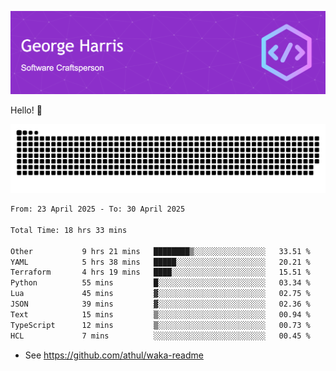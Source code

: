 ![img](./assets/github-header.png)

Hello! :wave:

<div align="center">
  <img  src="https://raw.githubusercontent.com/1999AZZAR/1999AZZAR/readme/resources/grid-snake.svg" alt="snake" />
</div>

<!--START_SECTION:waka-->

```txt
From: 23 April 2025 - To: 30 April 2025

Total Time: 18 hrs 33 mins

Other           9 hrs 21 mins   ████████▒░░░░░░░░░░░░░░░░   33.51 %
YAML            5 hrs 38 mins   █████░░░░░░░░░░░░░░░░░░░░   20.21 %
Terraform       4 hrs 19 mins   ████░░░░░░░░░░░░░░░░░░░░░   15.51 %
Python          55 mins         █░░░░░░░░░░░░░░░░░░░░░░░░   03.34 %
Lua             45 mins         ▓░░░░░░░░░░░░░░░░░░░░░░░░   02.75 %
JSON            39 mins         ▓░░░░░░░░░░░░░░░░░░░░░░░░   02.36 %
Text            15 mins         ▒░░░░░░░░░░░░░░░░░░░░░░░░   00.94 %
TypeScript      12 mins         ▒░░░░░░░░░░░░░░░░░░░░░░░░   00.73 %
HCL             7 mins          ░░░░░░░░░░░░░░░░░░░░░░░░░   00.45 %
```

<!--END_SECTION:waka-->

- See <https://github.com/athul/waka-readme>

